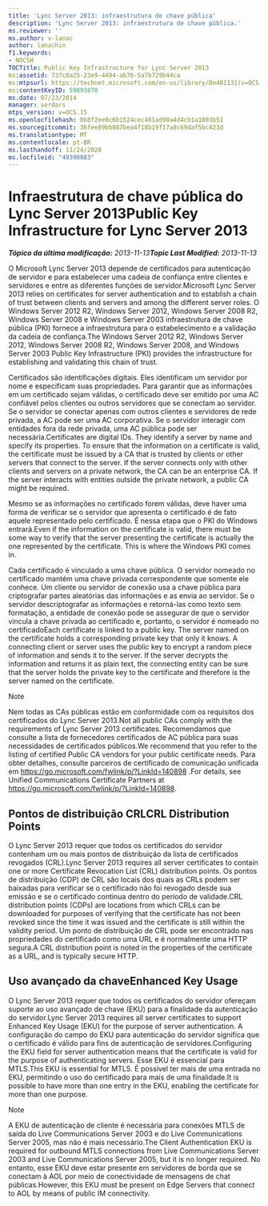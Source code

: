 ```yaml
---
title: 'Lync Server 2013: infraestrutura de chave pública'
description: 'Lync Server 2013: infraestrutura de chave pública.'
ms.reviewer: ''
ms.author: v-lanac
author: lanachin
f1.keywords:
- NOCSH
TOCTitle: Public Key Infrastructure for Lync Server 2013
ms:assetid: 737c8a25-23e9-4494-ab76-5a7b729b44ca
ms:mtpsurl: https://technet.microsoft.com/en-us/library/Dn481131(v=OCS.15)
ms:contentKeyID: 59893870
ms.date: 07/23/2014
manager: serdars
mtps_version: v=OCS.15
ms.openlocfilehash: 0b8f2ee8c6b1524cec461ad90a4d4cb1a1003b51
ms.sourcegitcommit: 36fee89bb887bea4f18b19f17a8c69daf5bc423d
ms.translationtype: MT
ms.contentlocale: pt-BR
ms.lasthandoff: 11/24/2020
ms.locfileid: "49390083"
---
```

# <a name="public-key-infrastructure-for-lync-server-2013"></a><span data-ttu-id="72097-103">Infraestrutura de chave pública do Lync Server 2013</span><span class="sxs-lookup"><span data-stu-id="72097-103">Public Key Infrastructure for Lync Server 2013</span></span>

<div data-xmlns="http://www.w3.org/1999/xhtml">

<div class="topic" data-xmlns="http://www.w3.org/1999/xhtml" data-msxsl="urn:schemas-microsoft-com:xslt" data-cs="https://msdn.microsoft.com/">

<div data-asp="https://msdn2.microsoft.com/asp">



</div>

<div id="mainSection">

<div id="mainBody"><span data-ttu-id="72097-104">

<span> </span></span><span class="sxs-lookup"><span data-stu-id="72097-104">

<span> </span></span></span>

<span data-ttu-id="72097-105">_**Tópico da última modificação:** 2013-11-13_</span><span class="sxs-lookup"><span data-stu-id="72097-105">_**Topic Last Modified:** 2013-11-13_</span></span>

<span data-ttu-id="72097-106">O Microsoft Lync Server 2013 depende de certificados para autenticação de servidor e para estabelecer uma cadeia de confiança entre clientes e servidores e entre as diferentes funções de servidor.</span><span class="sxs-lookup"><span data-stu-id="72097-106">Microsoft Lync Server 2013 relies on certificates for server authentication and to establish a chain of trust between clients and servers and among the different server roles.</span></span> <span data-ttu-id="72097-107">O Windows Server 2012 R2, Windows Server 2012, Windows Server 2008 R2, Windows Server 2008 e Windows Server 2003 infraestrutura de chave pública (PKI) fornece a infraestrutura para o estabelecimento e a validação da cadeia de confiança.</span><span class="sxs-lookup"><span data-stu-id="72097-107">The Windows Server 2012 R2, Windows Server 2012, Windows Server 2008 R2, Windows Server 2008, and Windows Server 2003 Public Key Infrastructure (PKI) provides the infrastructure for establishing and validating this chain of trust.</span></span>

<span data-ttu-id="72097-p102">Certificados são identificações digitais. Eles identificam um servidor por nome e especificam suas propriedades. Para garantir que as informações em um certificado sejam válidas, o certificado deve ser emitido por uma AC confiável pelos clientes ou outros servidores que se conectam ao servidor. Se o servidor se conectar apenas com outros clientes e servidores de rede privada, a AC pode ser uma AC corporativa. Se o servidor interagir com entidades fora da rede privada, uma AC pública pode ser necessária.</span><span class="sxs-lookup"><span data-stu-id="72097-p102">Certificates are digital IDs. They identify a server by name and specify its properties. To ensure that the information on a certificate is valid, the certificate must be issued by a CA that is trusted by clients or other servers that connect to the server. If the server connects only with other clients and servers on a private network, the CA can be an enterprise CA. If the server interacts with entities outside the private network, a public CA might be required.</span></span>

<span data-ttu-id="72097-p103">Mesmo se as informações no certificado forem válidas, deve haver uma forma de verificar se o servidor que apresenta o certificado é de fato aquele representado pelo certificado. É nessa etapa que o PKI do Windows entrará.</span><span class="sxs-lookup"><span data-stu-id="72097-p103">Even if the information on the certificate is valid, there must be some way to verify that the server presenting the certificate is actually the one represented by the certificate. This is where the Windows PKI comes in.</span></span>

<span data-ttu-id="72097-p104">Cada certificado é vinculado a uma chave pública. O servidor nomeado no certificado mantém uma chave privada correspondente que somente ele conhece. Um cliente ou servidor de conexão usa a chave pública para criptografar partes aleatórias das informações e as envia ao servidor. Se o servidor descriptografar as informações e retorná-las como texto sem formatação, a entidade de conexão pode se assegurar de que o servidor vincula a chave privada ao certificado e, portanto, o servidor é nomeado no certificado</span><span class="sxs-lookup"><span data-stu-id="72097-p104">Each certificate is linked to a public key. The server named on the certificate holds a corresponding private key that only it knows. A connecting client or server uses the public key to encrypt a random piece of information and sends it to the server. If the server decrypts the information and returns it as plain text, the connecting entity can be sure that the server holds the private key to the certificate and therefore is the server named on the certificate.</span></span>

<div>


> [!NOTE]  
> <span data-ttu-id="72097-119">Nem todas as CAs públicas estão em conformidade com os requisitos dos certificados do Lync Server 2013.</span><span class="sxs-lookup"><span data-stu-id="72097-119">Not all public CAs comply with the requirements of Lync Server 2013 certificates.</span></span> <span data-ttu-id="72097-120">Recomendamos que consulte a lista de fornecedores certificados de AC pública para suas necessidades de certificados públicos.</span><span class="sxs-lookup"><span data-stu-id="72097-120">We recommend that you refer to the listing of certified Public CA vendors for your public certificate needs.</span></span> <span data-ttu-id="72097-121">Para obter detalhes, consulte parceiros de certificado de comunicação unificada em <A href="https://go.microsoft.com/fwlink/p/?linkid=140898">https://go.microsoft.com/fwlink/p/?LinkId=140898</A> .</span><span class="sxs-lookup"><span data-stu-id="72097-121">For details, see Unified Communications Certificate Partners at <A href="https://go.microsoft.com/fwlink/p/?linkid=140898">https://go.microsoft.com/fwlink/p/?LinkId=140898</A>.</span></span>



</div>

<div>

## <a name="crl-distribution-points"></a><span data-ttu-id="72097-122">Pontos de distribuição CRL</span><span class="sxs-lookup"><span data-stu-id="72097-122">CRL Distribution Points</span></span>

<span data-ttu-id="72097-123">O Lync Server 2013 requer que todos os certificados do servidor contenham um ou mais pontos de distribuição da lista de certificados revogados (CRL).</span><span class="sxs-lookup"><span data-stu-id="72097-123">Lync Server 2013 requires all server certificates to contain one or more Certificate Revocation List (CRL) distribution points.</span></span> <span data-ttu-id="72097-124">Os pontos de distribuição (CDP) de CRL são locais dos quais as CRLs podem ser baixadas para verificar se o certificado não foi revogado desde sua emissão e se o certificado continua dentro do período de validade.</span><span class="sxs-lookup"><span data-stu-id="72097-124">CRL distribution points (CDPs) are locations from which CRLs can be downloaded for purposes of verifying that the certificate has not been revoked since the time it was issued and the certificate is still within the validity period.</span></span> <span data-ttu-id="72097-125">Um ponto de distribuição de CRL pode ser encontrado nas propriedades do certificado como uma URL e é normalmente uma HTTP segura.</span><span class="sxs-lookup"><span data-stu-id="72097-125">A CRL distribution point is noted in the properties of the certificate as a URL, and is typically secure HTTP.</span></span>

</div>

<div>

## <a name="enhanced-key-usage"></a><span data-ttu-id="72097-126">Uso avançado da chave</span><span class="sxs-lookup"><span data-stu-id="72097-126">Enhanced Key Usage</span></span>

<span data-ttu-id="72097-127">O Lync Server 2013 requer que todos os certificados do servidor ofereçam suporte ao uso avançado de chave (EKU) para a finalidade da autenticação do servidor.</span><span class="sxs-lookup"><span data-stu-id="72097-127">Lync Server 2013 requires all server certificates to support Enhanced Key Usage (EKU) for the purpose of server authentication.</span></span> <span data-ttu-id="72097-128">A configuração do campo do EKU para autenticação do servidor significa que o certificado é válido para fins de autenticação de servidores.</span><span class="sxs-lookup"><span data-stu-id="72097-128">Configuring the EKU field for server authentication means that the certificate is valid for the purpose of authenticating servers.</span></span> <span data-ttu-id="72097-129">Esse EKU é essencial para MTLS.</span><span class="sxs-lookup"><span data-stu-id="72097-129">This EKU is essential for MTLS.</span></span> <span data-ttu-id="72097-130">É possível ter mais de uma entrada no EKU, permitindo o uso do certificado para mais de uma finalidade.</span><span class="sxs-lookup"><span data-stu-id="72097-130">It is possible to have more than one entry in the EKU, enabling the certificate for more than one purpose.</span></span>

<div>


> [!NOTE]  
> <span data-ttu-id="72097-131">A EKU de autenticação de cliente é necessária para conexões MTLS de saída do Live Communications Server 2003 e do Live Communications Server 2005, mas não é mais necessário.</span><span class="sxs-lookup"><span data-stu-id="72097-131">The Client Authentication EKU is required for outbound MTLS connections from Live Communications Server 2003 and Live Communications Server 2005, but it is no longer required.</span></span> <span data-ttu-id="72097-132">No entanto, esse EKU deve estar presente em servidores de borda que se conectam à AOL por meio de conectividade de mensagens de chat públicas.</span><span class="sxs-lookup"><span data-stu-id="72097-132">However, this EKU must be present on Edge Servers that connect to AOL by means of public IM connectivity.</span></span>



<span data-ttu-id="72097-133"></div>

</div>

</div>

<span> </span>

</div>

</div>

</span><span class="sxs-lookup"><span data-stu-id="72097-133"></div>

</div>

</div>

<span> </span>

</div>

</div>

</span></span></div>

